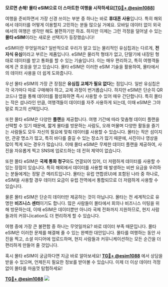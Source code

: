 **모르면 손해! 몰타 eSIM으로 더 스마트한 여행을 시작하세요[[TG💪+ @esim1088](https://t.me/s/esim1088)]**

여행을 준비하면서 가장 신경 쓰이는 부분 중 하나는 바로 **휴대폰 사용**입니다. 특히 해외에서 데이터를 어떻게 이용할지 고민하는 분들 많으실 거예요. 모바일 데이터 없이 외국에서의 여행은 생각만 해도 불편하기만 하죠. 하지만 이제는 그런 걱정을 덜어낼 수 있는 **몰타 eSIM**이라는 새로운 선택지가 등장했습니다!

eSIM이란 무엇일까요? 일반적으로 우리가 알고 있는 물리적인 유심칩과는 다르게, **전자식 유심**이라고 부르는 제품입니다. eSIM은 물리적 형태가 없고, 단말기에 내장된 형태로 데이터를 받고 통화를 할 수 있는 기술입니다. 이는 매우 편리하고, 특히 여행객들에게 큰 호응을 얻고 있습니다. 몰타 eSIM은 이러한 eSIM 기술을 활용하여, 몰타에서의 데이터 사용을 더 쉽게 도와줍니다.

우선 몰타 eSIM의 가장 큰 장점은 **유심칩 교체가 필요 없다**는 점입니다. 일반 유심칩은 각 국가마다 따로 구매해야 하고, 교체 과정이 번거롭습니다. 하지만 eSIM은 단순히 QR 코드나 앱을 통해 데이터를 활성화하면 즉시 사용할 수 있어 매우 간단합니다. 특히 몰타는 작은 섬나라인 만큼, 여행객들이 데이터를 자주 사용하게 되는데, 이때 eSIM은 그야말로 최고의 선택입니다.

또한 몰타 eSIM은 다양한 **플랜**을 제공합니다. 여행 기간에 따라 맞춤형 데이터 플랜을 선택할 수 있기 때문에, 짧게 몰타를 방문하는 사람도, 오래 머물며 다양한 활동을 즐기는 사람들도 모두 자신의 필요에 맞춰 데이터를 사용할 수 있습니다. 몰타는 작은 섬이지만, 관광 명소가 많고, 특히 바다를 즐길 수 있는 장소가 많기 때문에, 사진이나 영상을 많이 찍게 되는 경우가 많습니다. 이때 몰타 eSIM은 무제한 데이터 플랜을 제공하여, 사진을 자유롭게 찍고 SNS에 업로드하는 데 전혀 제약이 없습니다.

또한 몰타 eSIM은 **국제 통화 청구**와도 연결되어 있어, 더 저렴하게 데이터를 사용할 수 있는 장점이 있습니다. 특히 해외에서 데이터를 사용할 때 발생하는 비싼 요금을 우려하는 분들에게는 정말 큰 메리트입니다. 몰타는 유럽 연합(EU)에 포함된 나라 중 하나로, eSIM을 사용할 경우 데이터 요금이 유럽 전역에서 통합되므로 더 저렴하게 사용할 수 있습니다.

물론 몰타 eSIM은 단순히 데이터만 제공하는 것이 아닙니다. 몰타는 전 세계적으로 유명한 **비즈니스 센터**이기도 합니다. 많은 사람들이 몰타에서 회의나 비즈니스 미팅을 위해 방문하는데, 이때 eSIM은 데이터뿐만 아니라 국제 전화까지 지원하므로, 현지 사람들과의 커뮤니ication도 더 편리하게 할 수 있습니다.

여행 중에 가장 큰 불편함 중 하나는 무엇일까요? 바로 데이터 부족 때문입니다. 몰타 eSIM은 이러한 문제를 해결해 줄 수 있는 완벽한 대안입니다. 몰타를 여행하는 동안 사진을 찍고, 소셜 미디어에 업로드하며, 현지 사람들과 커뮤니케이션하는 모든 순간을 더 편리하게 만들어 줄 것입니다.

혹시 몰타 eSIM이 궁금하다면 지금 바로 알아보세요! **[TG💪+ @esim1088](https://t.me/s/esim1088)** 에서 상담을 받을 수 있으며, 언제든지 필요한 정보를 받아볼 수 있습니다. 이제 더 이상 데이터 걱정 없이 몰타를 마음껏 탐험하세요! 

**[TG💪+ @esim1088](https://t.me/s/esim1088) ![](https://i.postimg.cc/Y0z9fWf4/image.png)**